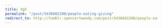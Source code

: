 ```yaml
---
title: Xgh
permalink: "/post/5436602200/people-eating-giving"
redirect_to: http://tumblr.spencertweedy.com/post/5436602200/people-eating-giving
---
```


